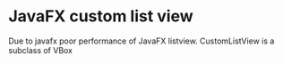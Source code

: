 # JavaFX custom list view

Due to javafx poor performance of JavaFX listview. CustomListView is a subclass of VBox
